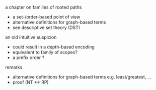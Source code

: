 
a chapter on families of rooted paths
- a set-/order-based point of view
- alternative definitions for graph-based terms
- see descriptive set theory (DST)

an old intuitive suspicion
- could result in a depth-based encoding
- equivalent to family of scopes?
- a prefix order ?

remarks
- alternative definitions for graph-based terms
  e.g. least/greatest, ...
- proof (NT <-> RP)
